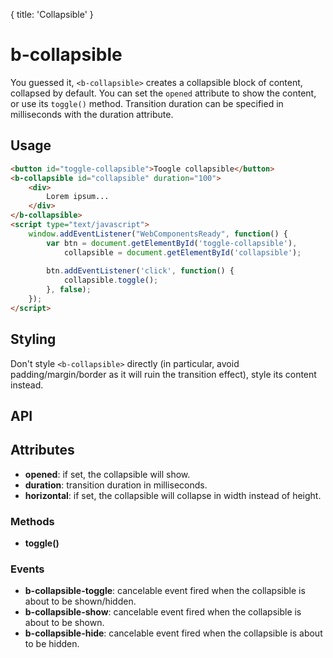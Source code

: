 {
  title: 'Collapsible'
}

# b-collapsible

You guessed it, `<b-collapsible>` creates a collapsible block of content, collapsed by default. You can set the `opened` attribute to show the content, or use its `toggle()` method. Transition duration can be specified in milliseconds with the duration attribute.

## Usage

``` html
<button id="toggle-collapsible">Toogle collapsible</button>
<b-collapsible id="collapsible" duration="100">
    <div>
        Lorem ipsum...
    </div>
</b-collapsible>
<script type="text/javascript">
    window.addEventListener("WebComponentsReady", function() {
        var btn = document.getElementById('toggle-collapsible'),
            collapsible = document.getElementById('collapsible');
        
        btn.addEventListener('click', function() {
            collapsible.toggle();
        }, false);
    });
</script>
```

## Styling

Don't style `<b-collapsible>` directly (in particular, avoid padding/margin/border as it will ruin the transition effect), style its content instead.

## API

## Attributes
- __opened__: if set, the collapsible will show.
- __duration__: transition duration in milliseconds.
- __horizontal__: if set, the collapsible will collapse in width instead of height.

### Methods
- __toggle()__

### Events
- __b-collapsible-toggle__: cancelable event fired when the collapsible is about to be shown/hidden.
- __b-collapsible-show__: cancelable event fired when the collapsible is about to be shown.
- __b-collapsible-hide__: cancelable event fired when the collapsible is about to be hidden.



